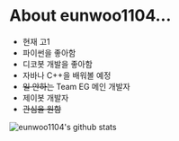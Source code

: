 # About eunwoo1104...
- 현재 고1
- 파이썬을 좋아함
- 디코봇 개발을 좋아함
- 자바나 C++을 배워볼 예정
- ~~일 안하는~~ Team EG 메인 개발자
- 제이봇 개발자
- ~~관심을 원함~~

![eunwoo1104's github stats](https://github-readme-stats.vercel.app/api?username=eunwoo1104&theme=dark)
